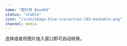 ```yaml
---
name: "图片转 Base64"
status: "stable"
icon: "/icon/image-blue-score/icon-192-maskable.png"
channel: media
---
```


选择或者将图片拖入窗口即可自动转换。
